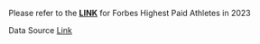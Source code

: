 Please refer to the [**LINK**](https://public.tableau.com/app/profile/findyourwally/viz/Test_17178373385330/1) for Forbes Highest Paid Athletes in 2023

Data Source [Link](https://www.forbes.com/lists/athletes/?sh=162054105b7e)
